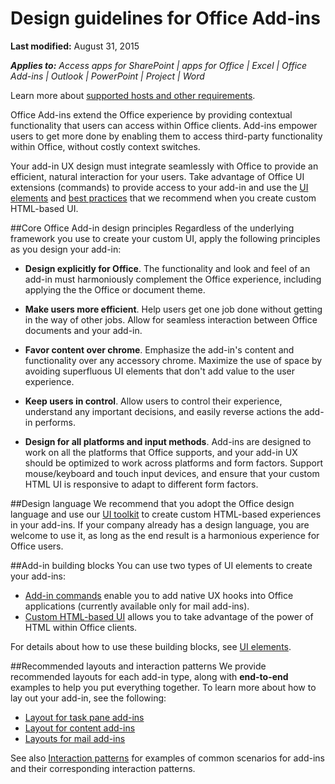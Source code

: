 # Design guidelines for Office Add-ins

**Last modified:** August 31, 2015

***Applies to:** Access apps for SharePoint | apps for Office | Excel | Office Add-ins | Outlook | PowerPoint | Project | Word*

Learn more about [supported hosts and other requirements](https://msdn.microsoft.com/EN-US/library/office/dn833104.aspx).

Office Add-ins extend the Office experience by providing contextual functionality that users can access within Office clients. Add-ins empower users to get more done by enabling them to access third-party functionality within Office, without costly context switches. 

 Your add-in UX design must integrate seamlessly with Office to provide an efficient, natural interaction for your users. Take advantage of Office UI extensions (commands) to provide access to your add-in and use the [UI elements](UIElements.md) and [best practices](BestPractices.md) that we recommend when you create custom HTML-based UI. 
 
 
##Core Office Add-in design principles
Regardless of the underlying framework you use to create your custom UI, apply the following principles as you design your add-in: 

- **Design explicitly for Office**. The functionality and look and feel of an add-in must harmoniously complement the Office experience, including applying the the Office or document theme.
 
- **Make users more efficient**. Help users get one job done without getting in the way of other jobs. Allow for seamless interaction between Office documents and your add-in. 

- **Favor content over chrome**. Emphasize the add-in's content and functionality over any accessory chrome. Maximize the use of space by avoiding superfluous UI elements that don't add value to the user experience.  

- **Keep users in control**. Allow users to control their experience, understand any important decisions, and easily reverse actions the add-in performs. 

- **Design for all platforms and input methods**. Add-ins are designed to work on all the platforms that Office supports, and your add-in UX should be optimized to work across platforms and form factors. Support mouse/keyboard and touch input devices, and ensure that your custom HTML UI is responsive to adapt to different form factors. 


##Design language
We recommend that you adopt the Office design language and use our [UI toolkit](UIToolkit.md) to create custom HTML-based experiences in your add-ins. If your company already has a design language, you are welcome to use it, as long as the end result is a harmonious experience for Office users. 


##Add-in building blocks
You can use two types of UI elements to create your add-ins: 

- [Add-in commands](UIElements.md#add-in-commands) enable you to add native UX hooks into Office applications (currently available only for mail add-ins).
- [Custom HTML-based UI](UIElements.md#custom-html-based-ui) allows you to take advantage of the power of HTML within Office clients. 

For details about how to use these building blocks, see [UI elements](UIElements.md).  


##Recommended layouts and interaction patterns
We provide recommended layouts for each add-in type, along with **end-to-end** examples to help you put everything together. To learn more about how to lay out your add-in, see the following:

- [Layout for task pane add-ins](TaskpaneAddIn.md)
- [Layout for content add-ins](ContentAddIn.md) 
- [Layouts for mail add-ins](MailAddIn.md)

See also [Interaction patterns](https://msdn.microsoft.com/EN-US/library/dn358357.aspx) for examples of common scenarios for add-ins and their corresponding interaction patterns.
